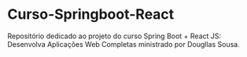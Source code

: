 # Curso-Springboot-React
Repositório dedicado ao projeto do curso Spring Boot + React JS: Desenvolva Aplicações Web Completas ministrado por Dougllas Sousa.

